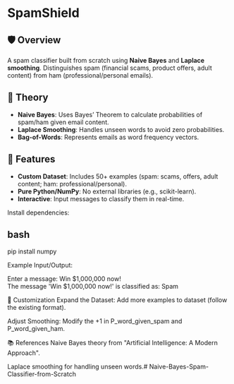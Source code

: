 # SpamShield  

## 🛡️ Overview  
A spam classifier built from scratch using **Naive Bayes** and **Laplace smoothing**. Distinguishes spam (financial scams, product offers, adult content) from ham (professional/personal emails).  

## 🧠 Theory  
- **Naive Bayes**: Uses Bayes’ Theorem to calculate probabilities of spam/ham given email content.  
- **Laplace Smoothing**: Handles unseen words to avoid zero probabilities.  
- **Bag-of-Words**: Represents emails as word frequency vectors.  

## 🚀 Features  
- **Custom Dataset**: Includes 50+ examples (spam: scams, offers, adult content; ham: professional/personal).  
- **Pure Python/NumPy**: No external libraries (e.g., scikit-learn).  
- **Interactive**: Input messages to classify them in real-time.  


Install dependencies:

## bash

pip install numpy  


Example Input/Output:

Enter a message: Win $1,000,000 now!  
The message 'Win $1,000,000 now!' is classified as: Spam  


🔧 Customization
Expand the Dataset: Add more examples to dataset (follow the existing format).

Adjust Smoothing: Modify the +1 in P_word_given_spam and P_word_given_ham.

📚 References
Naive Bayes theory from "Artificial Intelligence: A Modern Approach".

Laplace smoothing for handling unseen words.#   N a i v e - B a y e s - S p a m - C l a s s i f i e r - f r o m - S c r a t c h 
 
 
